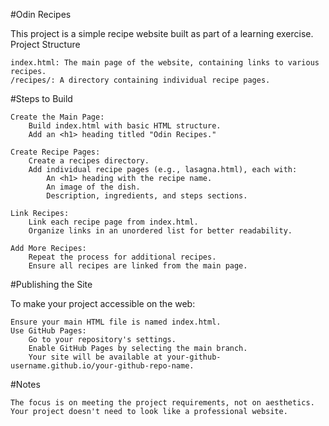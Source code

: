 #Odin Recipes

This project is a simple recipe website built as part of a learning exercise.
Project Structure

    index.html: The main page of the website, containing links to various recipes.
    /recipes/: A directory containing individual recipe pages.

#Steps to Build

    Create the Main Page:
        Build index.html with basic HTML structure.
        Add an <h1> heading titled "Odin Recipes."

    Create Recipe Pages:
        Create a recipes directory.
        Add individual recipe pages (e.g., lasagna.html), each with:
            An <h1> heading with the recipe name.
            An image of the dish.
            Description, ingredients, and steps sections.

    Link Recipes:
        Link each recipe page from index.html.
        Organize links in an unordered list for better readability.

    Add More Recipes:
        Repeat the process for additional recipes.
        Ensure all recipes are linked from the main page.

#Publishing the Site

To make your project accessible on the web:

    Ensure your main HTML file is named index.html.
    Use GitHub Pages:
        Go to your repository's settings.
        Enable GitHub Pages by selecting the main branch.
        Your site will be available at your-github-username.github.io/your-github-repo-name.

#Notes

    The focus is on meeting the project requirements, not on aesthetics. Your project doesn't need to look like a professional website.

